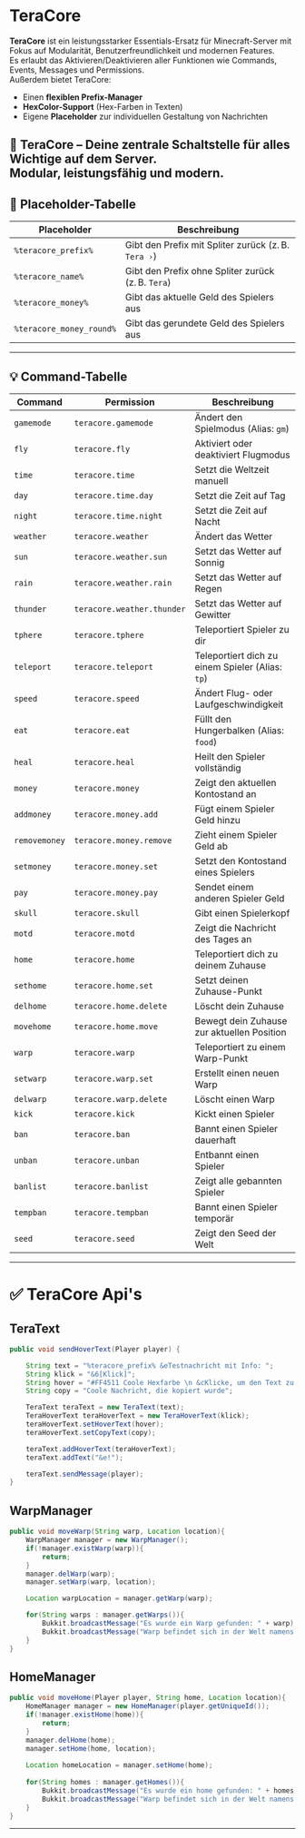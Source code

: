 # TeraCore

**TeraCore** ist ein leistungsstarker Essentials-Ersatz für Minecraft-Server mit Fokus auf Modularität, Benutzerfreundlichkeit und modernen Features.  
Es erlaubt das Aktivieren/Deaktivieren aller Funktionen wie Commands, Events, Messages und Permissions.  
Außerdem bietet TeraCore:

- Einen **flexiblen Prefix-Manager**
- **HexColor-Support** (Hex-Farben in Texten)
- Eigene **Placeholder** zur individuellen Gestaltung von Nachrichten


🎉 **TeraCore – Deine zentrale Schaltstelle für alles Wichtige auf dem Server.**  
Modular, leistungsfähig und modern.
---


## 🎯 Placeholder-Tabelle

| Placeholder         | Beschreibung                                     |
|-----------------------|----------------------------------------------------|
| `%teracore_prefix%`   | Gibt den Prefix mit Spliter zurück (z. B. `Tera ›`) |
| `%teracore_name%`     | Gibt den Prefix ohne Spliter zurück (z. B. `Tera`) |
| `%teracore_money%`    | Gibt das aktuelle Geld des Spielers aus           |
| `%teracore_money_round%`       | Gibt das gerundete Geld des Spielers aus          |

---

## 💡 Command-Tabelle

| Command     | Permission                | Beschreibung                                 |
|--------------|-----------------------------|-------------------------------------------------|
| `gamemode`   | `teracore.gamemode`         | Ändert den Spielmodus (Alias: `gm`)            |
| `fly`        | `teracore.fly`              | Aktiviert oder deaktiviert Flugmodus           |
| `time`       | `teracore.time`             | Setzt die Weltzeit manuell                     |
| `day`        | `teracore.time.day`         | Setzt die Zeit auf Tag                         |
| `night`      | `teracore.time.night`       | Setzt die Zeit auf Nacht                       |
| `weather`    | `teracore.weather`          | Ändert das Wetter                              |
| `sun`        | `teracore.weather.sun`      | Setzt das Wetter auf Sonnig                    |
| `rain`       | `teracore.weather.rain`     | Setzt das Wetter auf Regen                     |
| `thunder`    | `teracore.weather.thunder`  | Setzt das Wetter auf Gewitter                  |
| `tphere`     | `teracore.tphere`           | Teleportiert Spieler zu dir                    |
| `teleport`   | `teracore.teleport`         | Teleportiert dich zu einem Spieler (Alias: `tp`)|
| `speed`      | `teracore.speed`            | Ändert Flug- oder Laufgeschwindigkeit          |
| `eat`        | `teracore.eat`              | Füllt den Hungerbalken (Alias: `food`)         |
| `heal`       | `teracore.heal`             | Heilt den Spieler vollständig                  |
| `money`      | `teracore.money`            | Zeigt den aktuellen Kontostand an              |
| `addmoney`   | `teracore.money.add`        | Fügt einem Spieler Geld hinzu                  |
| `removemoney` | `teracore.money.remove`     | Zieht einem Spieler Geld ab                    |
| `setmoney`   | `teracore.money.set`        | Setzt den Kontostand eines Spielers            |
| `pay`        | `teracore.money.pay`        | Sendet einem anderen Spieler Geld              |
| `skull`      | `teracore.skull`            | Gibt einen Spielerkopf                         |
| `motd`       | `teracore.motd`             | Zeigt die Nachricht des Tages an               |
| `home`       | `teracore.home`             | Teleportiert dich zu deinem Zuhause            |
| `sethome`    | `teracore.home.set`         | Setzt deinen Zuhause-Punkt                     |
| `delhome`    | `teracore.home.delete`      | Löscht dein Zuhause                            |
| `movehome`   | `teracore.home.move`        | Bewegt dein Zuhause zur aktuellen Position     |
| `warp`       | `teracore.warp`             | Teleportiert zu einem Warp-Punkt               |
| `setwarp`    | `teracore.warp.set`         | Erstellt einen neuen Warp                      |
| `delwarp`    | `teracore.warp.delete`      | Löscht einen Warp                              |
| `kick`       | `teracore.kick`             | Kickt einen Spieler                            |
| `ban`        | `teracore.ban`              | Bannt einen Spieler dauerhaft                  |
| `unban`      | `teracore.unban`            | Entbannt einen Spieler                         |
| `banlist`    | `teracore.banlist`          | Zeigt alle gebannten Spieler                   |
| `tempban`    | `teracore.tempban`          | Bannt einen Spieler temporär                   |
| `seed`       | `teracore.seed`             | Zeigt den Seed der Welt                        |

---

# ✅ TeraCore Api's

## TeraText
```java
public void sendHoverText(Player player) {

    String text = "%teracore_prefix% &eTestnachricht mit Info: ";
    String klick = "&6[Klick]";
    String hover = "#FF4511 Coole Hexfarbe \n &cKlicke, um den Text zu kopieren";
    String copy = "Coole Nachricht, die kopiert wurde";

    TeraText teraText = new TeraText(text);
    TeraHoverText teraHoverText = new TeraHoverText(klick);
    teraHoverText.setHoverText(hover);
    teraHoverText.setCopyText(copy);

    teraText.addHoverText(teraHoverText);
    teraText.addText("&e!");

    teraText.sendMessage(player);
}
```

## WarpManager
```java
public void moveWarp(String warp, Location location){
	WarpManager manager = new WarpManager();
	if(!manager.existWarp(warp)){
		return;
	}
	manager.delWarp(warp);
	manager.setWarp(warp, location);

	Location warpLocation = manager.getWarp(warp);

	for(String warps : manager.getWarps()){
		Bukkit.broadcastMessage("Es wurde ein Warp gefunden: " + warp);
		Bukkit.broadcastMessage("Warp befindet sich in der Welt namens: " + warpLocation.getWorld().getName());
	}
}
```

## HomeManager
```java
public void moveHome(Player player, String home, Location location){
	HomeManager manager = new HomeManager(player.getUniqueId());
	if(!manager.existHome(home)){
		return;
	}
	manager.delHome(home);
	manager.setHome(home, location);
	
	Location homeLocation = manager.setHome(home);
	
	for(String homes : manager.getHomes()){
		Bukkit.broadcastMessage("Es wurde ein home gefunden: " + homes);
		Bukkit.broadcastMessage("Warp befindet sich in der Welt namens: " + homeLocation.getWorld().getName());
	}
}
```


---